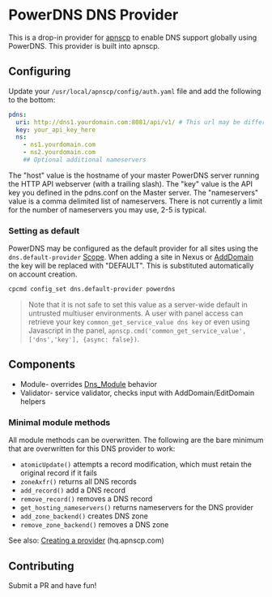# PowerDNS DNS Provider

This is a drop-in provider for [apnscp](https://apnscp.com) to enable DNS support globally using PowerDNS. This provider is built into apnscp.

## Configuring

Update your `/usr/local/apnscp/config/auth.yaml` file and add the following to the bottom:
```yaml
pdns:
  uri: http://dns1.yourdomain.com:8081/api/v1/ # This url may be different if using nginx as a reverse proxy with SSL
  key: your_api_key_here
  ns: 
    - ns1.yourdomain.com
    - ns2.yourdomain.com
    ## Optional additional nameservers
```
The "host" value is the hostname of your master PowerDNS server running the HTTP API webserver (with a trailing slash).  The "key" value is the API key you defined in the pdns.conf on the Master server. The "nameservers" value is a comma delimited list of nameservers.  There is not currently a limit for the number of nameservers you may use, 2-5 is typical.

### Setting as default

PowerDNS may be configured as the default provider for all sites using the `dns.default-provider` [Scope](https://gitlab.com/apisnetworks/apnscp/blob/master/docs/admin/Scopes.md). When adding a site in Nexus or [AddDomain](https://hq.apnscp.com/working-with-cli-helpers/#adddomain) the key will be replaced with "DEFAULT". This is substituted automatically on account creation.

```bash
cpcmd config_set dns.default-provider powerdns
```

> Note that it is not safe to set this value as a server-wide default in untrusted multiuser environments. A user with panel access can retrieve your key `common_get_service_value dns key` or even using Javascript in the panel, `apnscp.cmd('common_get_service_value',['dns','key'], {async: false})`.

## Components

- Module- overrides [Dns_Module](https://github.com/apisnetworks/apnscp-modules/blob/master/modules/dns.php) behavior
- Validator- service validator, checks input with AddDomain/EditDomain helpers

### Minimal module methods

All module methods can be overwritten. The following are the bare minimum that are overwritten for this DNS provider to work:

- `atomicUpdate()` attempts a record modification, which must retain the original record if it fails
- `zoneAxfr()` returns all DNS records
- `add_record()` add a DNS record
- `remove_record()` removes a DNS record
- `get_hosting_nameservers()` returns nameservers for the DNS provider
- `add_zone_backend()` creates DNS zone
- `remove_zone_backend()` removes a DNS zone

See also: [Creating a provider](https://hq.apnscp.com/apnscp-pre-alpha-technical-release/#creatingaprovider) (hq.apnscp.com)

## Contributing

Submit a PR and have fun!
